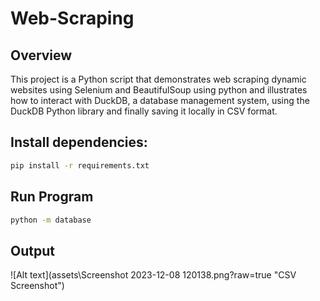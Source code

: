 # Web-Scraping

## Overview

This project is a Python script that demonstrates web scraping dynamic websites using Selenium and BeautifulSoup using python and illustrates how to interact with DuckDB, a database management system, using the DuckDB Python library and finally saving it locally in CSV format. 


## Install dependencies:

```bash
pip install -r requirements.txt
```

## Run Program

```bash
python -m database
```

## Output
![Alt text](assets\Screenshot 2023-12-08 120138.png?raw=true "CSV Screenshot")